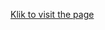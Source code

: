 <a target="_blank" href="https://emptyjardeveloper.github.io/archinesia.io/">Klik to visit the page</a>
